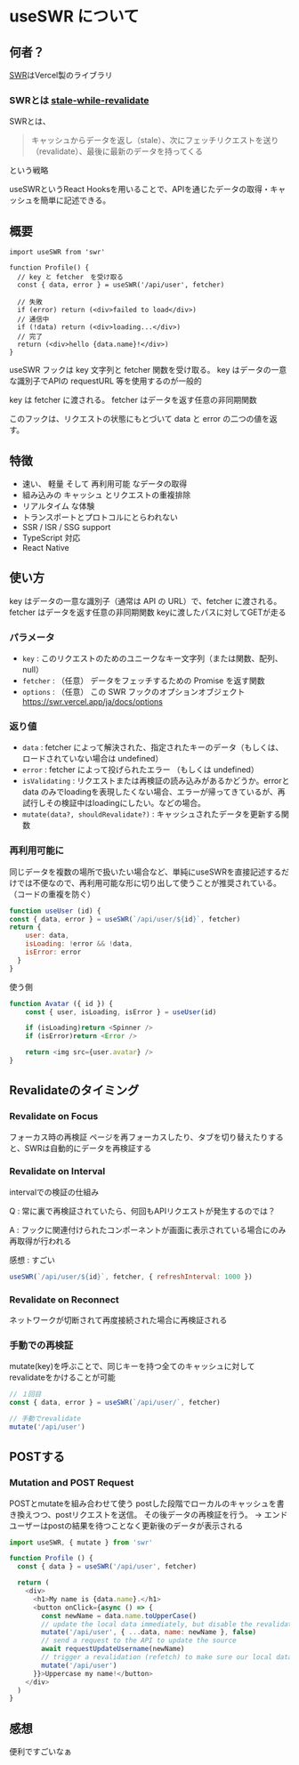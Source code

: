 # useSWR について

## 何者？

[SWR](https://github.com/vercel/swr)はVercel製のライブラリ

### SWRとは  [stale-while-revalidate](https://web.dev/stale-while-revalidate/)

SWRとは、

> キャッシュからデータを返し（stale）、次にフェッチリクエストを送り（revalidate）、最後に最新のデータを持ってくる

という戦略

useSWRというReact Hooksを用いることで、APIを通じたデータの取得・キャッシュを簡単に記述できる。


## 概要

```tsx
import useSWR from 'swr'

function Profile() {
  // key と fetcher　を受け取る
  const { data, error } = useSWR('/api/user', fetcher)

  // 失敗
  if (error) return (<div>failed to load</div>)
  // 通信中
  if (!data) return (<div>loading...</div>)
  // 完了
  return (<div>hello {data.name}!</div>)
}
```

useSWR フックは key 文字列と fetcher 関数を受け取る。
key はデータの一意な識別子でAPIの requestURL 等を使用するのが一般的

key は fetcher に渡される。 fetcher はデータを返す任意の非同期関数

このフックは、リクエストの状態にもとづいて data と error の二つの値を返す。


## 特徴

- 速い、 軽量 そして 再利用可能 なデータの取得
- 組み込みの キャッシュ とリクエストの重複排除
- リアルタイム な体験
- トランスポートとプロトコルにとらわれない
- SSR / ISR / SSG support
- TypeScript 対応
- React Native

## 使い方

key はデータの一意な識別子（通常は API の URL）で、fetcher に渡される。
fetcher はデータを返す任意の非同期関数
keyに渡したパスに対してGETが走る

### パラメータ

- `key` : このリクエストのためのユニークなキー文字列（または関数、配列、null）
- `fetcher` : （任意） データをフェッチするための Promise を返す関数
- `options` : （任意） この SWR フックのオプションオブジェクト https://swr.vercel.app/ja/docs/options

### 返り値

- `data` : fetcher によって解決された、指定されたキーのデータ（もしくは、ロードされていない場合は undefined）
- `error` : fetcher によって投げられたエラー （もしくは undefined）
- `isValidating` : リクエストまたは再検証の読み込みがあるかどうか。errorとdata のみでloadingを表現したくない場合、エラーが帰ってきているが、再試行しその検証中はloadingにしたい。などの場合。
- `mutate(data?, shouldRevalidate?)` : キャッシュされたデータを更新する関数

### 再利用可能に

同じデータを複数の場所で扱いたい場合など、単純にuseSWRを直接記述するだけでは不便なので、再利用可能な形に切り出して使うことが推奨されている。（コードの重複を防ぐ）

```js
function useUser (id) {
const { data, error } = useSWR(`/api/user/${id}`, fetcher)
return {
    user: data,
    isLoading: !error && !data,
    isError: error
  }
}
```
使う側
```js
function Avatar ({ id }) {
	const { user, isLoading, isError } = useUser(id)

	if (isLoading)return <Spinner />
	if (isError)return <Error />

	return <img src={user.avatar} />
}
```

## Revalidateのタイミング

### Revalidate on Focus

フォーカス時の再検証
ページを再フォーカスしたり、タブを切り替えたりすると、SWRは自動的にデータを再検証する

### Revalidate on Interval

intervalでの検証の仕組み

Q : 常に裏で再検証されていたら、何回もAPIリクエストが発生するのでは？

A : フックに関連付けられたコンポーネントが画面に表示されている場合にのみ再取得が行われる

感想 : すごい

```js
useSWR(`/api/user/${id}`, fetcher, { refreshInterval: 1000 })
```

### Revalidate on Reconnect

ネットワークが切断されて再度接続された場合に再検証される

### 手動での再検証

mutate(key)を呼ぶことで、同じキーを持つ全てのキャッシュに対してrevalidateをかけることが可能

```js
// １回目
const { data, error } = useSWR(`/api/user/`, fetcher)

// 手動でrevalidate
mutate('/api/user')
```


## POSTする

### Mutation and POST Request

POSTとmutateを組み合わせて使う
postした段階でローカルのキャッシュを書き換えつつ、postリクエストを送信。
その後データの再検証を行う。
→ エンドユーザーはpostの結果を待つことなく更新後のデータが表示される

```js
import useSWR, { mutate } from 'swr'

function Profile () {
  const { data } = useSWR('/api/user', fetcher)

  return (
    <div>
      <h1>My name is {data.name}.</h1>
      <button onClick={async () => {
        const newName = data.name.toUpperCase()
        // update the local data immediately, but disable the revalidation
        mutate('/api/user', { ...data, name: newName }, false)
        // send a request to the API to update the source
        await requestUpdateUsername(newName)
        // trigger a revalidation (refetch) to make sure our local data is correct
        mutate('/api/user')
      }}>Uppercase my name!</button>
    </div>
  )
}
```

## 感想

便利ですごいなぁ

